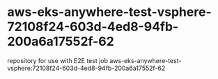 # aws-eks-anywhere-test-vsphere-72108f24-603d-4ed8-94fb-200a6a17552f-62
repository for use with E2E test job aws-eks-anywhere-test-vsphere:72108f24-603d-4ed8-94fb-200a6a17552f-62
